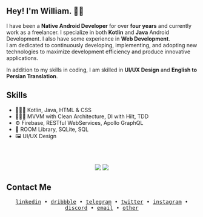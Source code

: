 ## Hey! I'm William. 👋🏻
I have been a <b>Native Android Developer</b> for over <b>four years</b> and currently work as a freelancer. I specialize in both <b>Kotlin</b> and <b>Java</b> Android Development. I also have some experience in <b>Web Development</b>.</br>
I am dedicated to continuously developing, implementing, and adopting new technologies to maximize development efficiency and produce innovative applications.

In addition to my skills in coding, I am skilled in <b>UI/UX Design</b> and <b>English to Persian Translation</b>.

## Skills
- 👨🏻‍💻 Kotlin, Java, HTML & CSS
- 👷🏻‍♂️ MVVM with Clean Architecture, DI with Hilt, TDD
- ⚙️ Firebase, RESTful WebServices, Apollo GraphQL
- 💽 ROOM Library, SQLite, SQL
- 🖼️ UI/UX Design

##
<br/>
<p align="center">
	<img src="https://github-readme-stats.vercel.app/api?username=WilliamGates99&theme=blue-green&count_private=true&show_icons=true&hide_border=true" >
	<img src="https://github-readme-streak-stats.herokuapp.com?user=WilliamGates99&theme=blue-green&hide_border=true&date_format=M%20j%5B%2C%20Y%5D" >
</p>

## Contact Me
<p align="center">
  <samp>
    <a href="https://linkedin.com/in/WilliamGates99">linkedin</a> •
    <a href="https://dribbble.com/WilliamGates99">dribbble</a> •
    <a href="https://t.me/WilliamGates99">telegram</a> •
		<a href="https://twitter.com/WilliamGates99">twitter</a> •
		<a href="https://instagram.com/WilliamGates99">instagram</a> •
    <a href="https://discord.com/users/289402493824401408">discord</a> •
    <a href="mailto:william.gates.3299@gmail.com">email</a> •
    <a href="https://bio.link/WilliamGates99">other</a>
  </samp>
</p>
